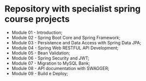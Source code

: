 # Repository with specialist spring course projects

- Module 01 - Introduction;
- Module 02 - Spring Boot Core and Spring Framework;
- Module 03 - Persistence and Data Access with Spring Data JPA;
- Module 04 - Spring Web RESTFUL API Development;
- Module 05 - Bean Validation;
- Module 06 - Spring Security and JWT;
- Module 07 - Migration to MySQL Bank;
- Module 08 - API documentation with SWAGGER;
- Module 09 - Build e Deploy;
